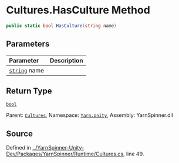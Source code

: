 # Cultures.HasCulture Method


```csharp
public static bool HasCulture(string name)
```

## Parameters
|Parameter|Description|
|:---|:---|
|[`string`](https://docs.microsoft.com/dotnet/api/System.String) name||
## Return Type
[`bool`](https://docs.microsoft.com/dotnet/api/System.Boolean)


<div class="class-metadata">

Parent: [`Cultures`](/api/csharp/yarn.unity/cultures.md), Namespace: [`Yarn.Unity`](/api/csharp/yarn.unity/README.md), Assembly: YarnSpinner.dll
</div>

## Source
Defined in [../YarnSpinner-Unity-Dev/Packages/YarnSpinner/Runtime/Cultures.cs](https://github.com/YarnSpinnerTool/YarnSpinner-Unity//blob/develop/Runtime/Cultures.cs#L49), line 49.
